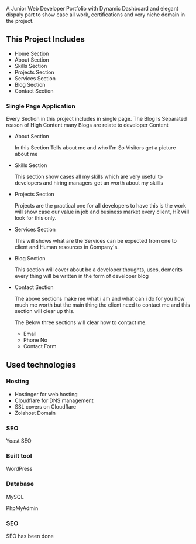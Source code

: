 <p>A Junior Web Developer Portfolio with Dynamic Dashboard and elegant dispaly part to show case all work, certifications and very niche domain in the project.</p>

<h2>This Project Includes</h2>
<ul>
    <li>Home Section</li>
    <li>About Section</li>
    <li>Skills Section</li>
    <li>Projects Section</li>
    <li>Services Section</li>
    <li>Blog Section</li>
    <li>Contact Section</li>
</ul>
<h3>Single Page Application</h3>
<p>Every Section in this project includes in single page. The Blog Is Separated reason of High Content many Blogs are relate to developer Content </p>
<ul>
    <li>About Section</li>
    <p>In this Section Tells about me and who I'm So Visitors get a picture about me</p>
    <li>Skills Section</li>
    <p>This section show cases all my skills which are very useful to developers and hiring managers get an worth about my skillls </p>
    <li>Projects Section</li>
    <p> Projects are the practical one for all developers to have this is the work will show case our value in job and business market every client, HR will look for this only. </p>
    <li>Services Section</li>
    <p>This will shows what are the Services can be expected from one to client and Human resources in Company's.</p>
    <li>Blog Section</li>
    <p>This section will cover about be a developer thoughts, uses, demerits every thing will be written in the form of developer blog</p>
    <li>Contact Section</li>
    <p>The above sections make me what i am and what can i do for you how much me worth but the main thing the client need to contact me and this section will clear up this.
        <p>The Below three sections will clear how to contact me.</p>
        <ul>
            <li>Email</li>
            <li>Phone No</li>
            <li>Contact Form</li>
        </ul>
    </p>
</ul>
<h2>Used technologies</h2>
<h3>Hosting</h3>
<ul>
    <li>Hostinger for web hosting</li>
    <li>Cloudflare for DNS management</li>
    <li>SSL covers on Cloudflare</li>
    <li>Zolahost Domain</li>
</ul>
<h3>SEO</h3>
<p>Yoast SEO</p>
<h3>Built tool</h3>
<p>WordPress</p>
<h3>Database</h3>
<p>MySQL</p>
<p>PhpMyAdmin</p>
<h3>SEO</h3>
<p>SEO has been done<p>
